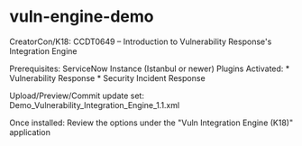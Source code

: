 # vuln-engine-demo
CreatorCon/K18: CCDT0649 – Introduction to Vulnerability Response's Integration Engine

Prerequisites:
  ServiceNow Instance (Istanbul or newer)
  Plugins Activated:
    * Vulnerability Response
    * Security Incident Response

Upload/Preview/Commit update set: Demo_Vulnerability_Integration_Engine_1.1.xml

Once installed:
  Review the options under the "Vuln Integration Engine (K18)" application
  
  
